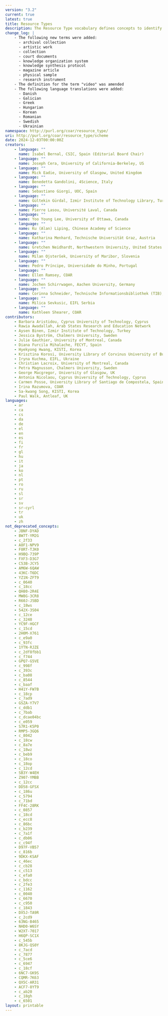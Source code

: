 ```yaml
---
version: "3.2"
current: true
latest: true
title: Resource Types
description: The Resource Type vocabulary defines concepts to identify the genre of a resource. Such resources, like publications, research data, audio and video objects, are typically deposited in institutional and thematic repositories or published in ejournals. This vocabulary supports a hierarchical model that relates narrower and broader concepts. Multilingual labels regard regional distinctions in language and term. Concepts of this vocabulary are mapped with terms and concepts of similar vocabularies and dictionaries.
change_log: |
    - The following new terms were added:
      - archival collection
      - artistic work
      - collection
      - court documents
      - knowledge organization system
      - knowledge synthesis protocol
      - magazine article
      - physical sample
      - research instrument
    - The definition for the term "video" was amended
    - The following language translations were added:
      - Danish
      - Galician
      - Greek
      - Hungarian
      - Korean
      - Romanian
      - Swedish
      - Ukrainian
namespace: http://purl.org/coar/resource_type/
uri: http://purl.org/coar/resource_type/scheme
date: 2024-12-03T00:00:00Z
creators:
    - language: ""
      name: Isabel Bernal, CSIC, Spain (Editorial Board Chair)
    - language: ""
      name: Joseph Cera, University of California-Berkeley, US
    - language: ""
      name: Mick Eadie, University of Glasgow, United Kingdom
    - language: ""
      name: Benedetta Gandolini, 4Science, Italy
    - language: ""
      name: Sebastiano Giorgi, UOC, Spain
    - language: ""
      name: Gültekin Gürdal, Izmir Institute of Technology Library, Turkey
    - language: ""
      name: Pierre Lasou, Université Laval, Canada
    - language: ""
      name: Yoo Young Lee, University of Ottawa, Canada
    - language: ""
      name: Ku (Alan) Liping, Chinese Academy of Science
    - language: ""
      name: Katharina Menhard, Technische Universität Graz, Austria
    - language: ""
      name: Gretchen Neidhardt, Northwestern University, United States
    - language: ""
      name: Milan Ojsteršek, University of Maribor, Slovenia
    - language: ""
      name: Pedro Príncipe, Universidade do Minho, Portugal
    - language: ""
      name: Ellen Ramsey, COAR
    - language: ""
      name: Jochen Schirrwagen, Aachen University, Germany
    - language: ""
      name: Corinna Schneider, Technische Informationsbibliothek (TIB), Germany
    - language: ""
      name: Milica Sevkusic, EIFL Serbia
    - language: ""
      name: Kathleen Shearer, COAR
contributors:
    - Barbara Aristidou, Cyprus University of Technology, Cyprus
    - Rawia Awadallah, Arab States Research and Education Network
    - Aysen Binen, Izmir Institute of Technology, Turkey
    - Jessica Byström, Chalmers University, Sweden
    - Julie Gauthier, University of Montreal, Canada
    - Diana Furcila Mihalache, FECYT, Spain
    - Hyekyong Hwang, KISTI, Korea
    - Krisztina Korosi, University Library of Corvinus University of Budapest, Hungary
    - Iryna Kuchma, EIFL, Ukraine
    - Christian Lacroix, University of Montreal, Canada
    - Petra Magnusson, Chalmers University, Sweden
    - George Macgregor, University of Glasgow, UK
    - Antonia Nicolaou, Cyprus University of Technology, Cyprus
    - Carmen Posse, University Library of Santiago de Compostela, Spain
    - Irina Razumova, COAR
    - Sa-kwang Song, KISTI, Korea
    - Paul Walk, Antleaf, UK
languages:
    - ar
    - ca
    - cs
    - da
    - de
    - el
    - en
    - es
    - fi
    - fr
    - gl
    - hu
    - it
    - ja
    - ko
    - nl
    - pt
    - ro
    - ru
    - sl
    - sr
    - sv
    - sr-cyrl
    - tr
    - uk
    - zh
not_deprecated_concepts:
    - JBNF-DYAD
    - BW7T-YM2G
    - c_2f33
    - A8F1-NPV9
    - F8RT-TJK0
    - H9BQ-739P
    - FXF3-D3G7
    - C53B-JCY5
    - AM6W-6QAW
    - 43KC-T6DC
    - YZ1N-ZFT9
    - c_0640
    - c_18cc
    - QH80-2R4E
    - MW8G-3CR8
    - R60J-J5BD
    - c_18ws
    - 542X-3S04
    - c_12ce
    - c_3248
    - YC9F-HGCF
    - c_15cd
    - 2H0M-X761
    - c_e9a0
    - c_93fc
    - 1YTN-RJZE
    - c_2df8fbb1
    - c_f744
    - GPQ7-G5VE
    - c_998f
    - c_393c
    - c_ba08
    - c_8544
    - c_baaf
    - H41Y-FW7B
    - c_18cp
    - c_7ad9
    - GSZA-Y7V7
    - c_ddb1
    - c_7bab
    - c_dcae04bc
    - c_e059
    - S7R1-K5P0
    - RMP5-3GQ6
    - c_8042
    - c_18cw
    - c_8a7e
    - c_18wz
    - c_beb9
    - c_18co
    - c_18op
    - c_12cd
    - SB3Y-W4EH
    - Z907-YMBB
    - c_12cc
    - DD58-GFSX
    - c_186u
    - c_5794
    - c_71bd
    - FF4C-28RK
    - c_0857
    - c_18cd
    - c_ecc8
    - c_86bc
    - c_b239
    - c_7a1f
    - c_db06
    - c_c94f
    - D97F-VB57
    - c_816b
    - 9DKX-KSAF
    - c_46ec
    - c_cb28
    - c_c513
    - c_efa0
    - c_bdcc
    - c_2fe3
    - c_1162
    - c_0040
    - c_6670
    - c_c950
    - c_1843
    - DX5J-TA9R
    - c_2cd9
    - 63NG-B465
    - NHD0-W6SY
    - W2XT-7017
    - H6QP-SC1X
    - c_545b
    - 8KJG-QS0Y
    - c_7acd
    - c_7877
    - c_5ce6
    - c_6947
    - c_18cf
    - 6NC7-GK9S
    - CQMR-7K63
    - QX5C-AR31
    - ACF7-8YT9
    - c_ab20
    - c_18gh
    - c_6501
layout: printable
---
```


